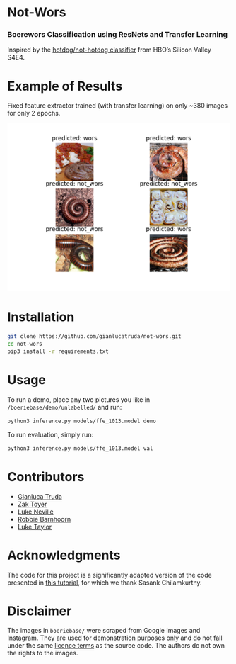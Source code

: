 # Not-Wors
### Boerewors Classification using ResNets and Transfer Learning

Inspired by the [hotdog/not-hotdog classifier](https://www.youtube.com/watch?v=mrk95jFVKqY) from HBO’s Silicon Valley S4E4.
 

# Example of Results
Fixed feature extractor trained (with transfer learning) on only ~380 images for only 2 epochs. 

![Results image](img/results_06.png)

# Installation

```bash
git clone https://github.com/gianlucatruda/not-wors.git
cd not-wors
pip3 install -r requirements.txt
```

# Usage
To run a demo, place any two pictures you like in ```/boeriebase/demo/unlabelled/``` and run:

```bash
python3 inference.py models/ffe_1013.model demo
```

To run evaluation, simply run:

```bash
python3 inference.py models/ffe_1013.model val
```

# Contributors
* [Gianluca Truda](https://github.com/gianlucatruda)
* [Zak Toyer](https://github.com/zed925)
* [Luke Neville](https://github.com/Nevter)
* [Robbie Barnhoorn](https://github.com/RobbieBarnhoorn)
* [Luke Taylor](https://github.com/webstorms)

# Acknowledgments
The code for this project is a significantly adapted version of the code presented in [this tutorial](https://pytorch.org/tutorials/beginner/transfer_learning_tutorial.html#sphx-glr-beginner-transfer-learning-tutorial-py), for which we thank Sasank Chilamkurthy.


# Disclaimer
The images in ```boeriebase/``` were scraped from Google Images and Instagram. They are used for demonstration purposes only and do not fall under the same [licence terms](LICENSE) as the source code. The authors do not own the rights to the images.
